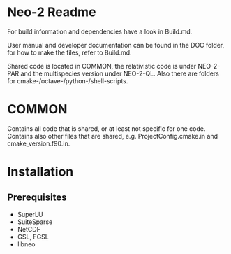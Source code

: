 # Neo-2 Readme

For build information and dependencies have a look in Build.md.

User manual and developer documentation can be found in the DOC folder,
for how to make the files, refer to Build.md.

Shared code is located in COMMON, the relativistic code is under
NEO-2-PAR and the multispecies version under NEO-2-QL.
Also there are folders for cmake-/octave-/python-/shell-scripts.

# COMMON 
Contains all code that is shared, or at least not specific for one code.
Contains also other files that are shared, e.g. ProjectConfig.cmake.in
and cmake_version.f90.in.

# Installation

## Prerequisites
  * SuperLU
  * SuiteSparse
  * NetCDF
  * GSL, FGSL
  * libneo

